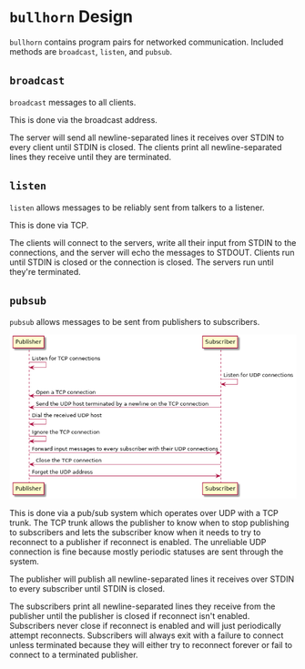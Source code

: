 # `bullhorn` Design

`bullhorn` contains program pairs for networked communication. Included methods
are `broadcast`, `listen`, and `pubsub`.

## `broadcast`

`broadcast` messages to all clients.

This is done via the broadcast address.

The server will send all newline-separated lines it receives over STDIN to every
client until STDIN is closed. The clients print all newline-separated lines they
receive until they are terminated.

## `listen`

`listen` allows messages to be reliably sent from talkers to a listener.

This is done via TCP.

The clients will connect to the servers, write all their input from STDIN to the
connections, and the server will echo the messages to STDOUT. Clients run until
STDIN is closed or the connection is closed. The servers run until they're
terminated.

## `pubsub`

`pubsub` allows messages to be sent from publishers to subscribers.

![Sequence Diagram](sequence.png)

This is done via a pub/sub system which operates over UDP with a TCP trunk. The
TCP trunk allows the publisher to know when to stop publishing to subscribers
and lets the subscriber know when it needs to try to reconnect to a publisher if
reconnect is enabled. The unreliable UDP connection is fine because mostly
periodic statuses are sent through the system.

The publisher will publish all newline-separated lines it receives over STDIN to
every subscriber until STDIN is closed.

The subscribers print all newline-separated lines they receive from the
publisher until the publisher is closed if reconnect isn't enabled. Subscribers
never close if reconnect is enabled and will just periodically attempt
reconnects. Subscribers will always exit with a failure to connect
unless terminated because they will either try to reconnect forever or fail to
connect to a terminated publisher.

